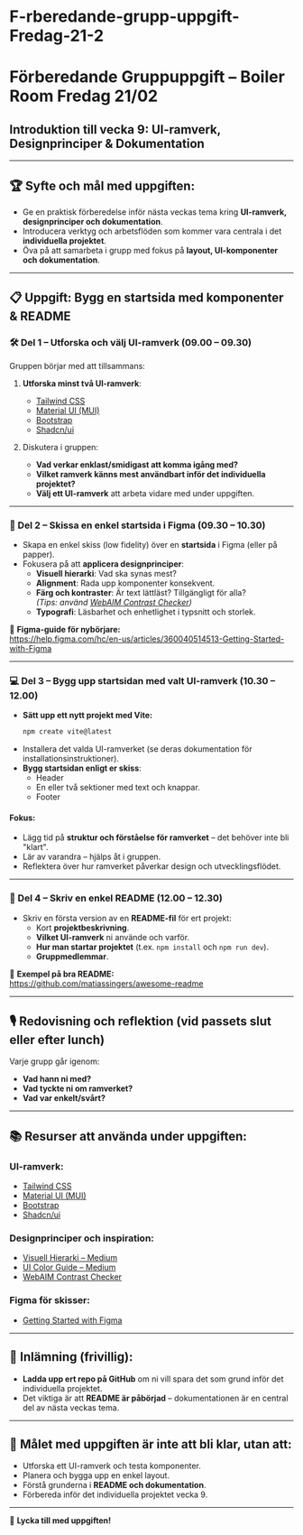 # F-rberedande-grupp-uppgift-Fredag-21-2

# Förberedande Gruppuppgift – Boiler Room Fredag 21/02  
## Introduktion till vecka 9: UI-ramverk, Designprinciper & Dokumentation

---

## 🏆 Syfte och mål med uppgiften:
- Ge en praktisk förberedelse inför nästa veckas tema kring **UI-ramverk, designprinciper och dokumentation**.
- Introducera verktyg och arbetsflöden som kommer vara centrala i det **individuella projektet**.
- Öva på att samarbeta i grupp med fokus på **layout, UI-komponenter och dokumentation**.

---

## 📋 Uppgift: Bygg en startsida med komponenter & README

### 🛠️ Del 1 – Utforska och välj UI-ramverk (09.00 – 09.30)
Gruppen börjar med att tillsammans:
1. **Utforska minst två UI-ramverk**:
   - [Tailwind CSS](https://tailwindcss.com/)
   - [Material UI (MUI)](https://mui.com/)
   - [Bootstrap](https://getbootstrap.com/)
   - [Shadcn/ui](https://ui.shadcn.com/)

2. Diskutera i gruppen:
   - **Vad verkar enklast/smidigast att komma igång med?**
   - **Vilket ramverk känns mest användbart inför det individuella projektet?**
   - **Välj ett UI-ramverk** att arbeta vidare med under uppgiften.

---

### 🎨 Del 2 – Skissa en enkel startsida i Figma (09.30 – 10.30)
- Skapa en enkel skiss (low fidelity) över en **startsida** i Figma (eller på papper).
- Fokusera på att **applicera designprinciper**:
  - **Visuell hierarki**: Vad ska synas mest?
  - **Alignment**: Rada upp komponenter konsekvent.
  - **Färg och kontraster**: Är text lättläst? Tillgängligt för alla?  
    *(Tips: använd [WebAIM Contrast Checker](https://webaim.org/resources/contrastchecker/))*
  - **Typografi**: Läsbarhet och enhetlighet i typsnitt och storlek.

📖 **Figma-guide för nybörjare:**  
https://help.figma.com/hc/en-us/articles/360040514513-Getting-Started-with-Figma

---

### 💻 Del 3 – Bygg upp startsidan med valt UI-ramverk (10.30 – 12.00)
- **Sätt upp ett nytt projekt med Vite:**
  ```bash
  npm create vite@latest
* Installera det valda UI-ramverket (se deras dokumentation för installationsinstruktioner).
* **Bygg startsidan enligt er skiss**:
  * Header
  * En eller två sektioner med text och knappar.
  * Footer

#### Fokus:
* Lägg tid på **struktur och förståelse för ramverket** – det behöver inte bli "klart".
* Lär av varandra – hjälps åt i gruppen.
* Reflektera över hur ramverket påverkar design och utvecklingsflödet.

---

### 📄 Del 4 – Skriv en enkel README (12.00 – 12.30)
* Skriv en första version av en **README-fil** för ert projekt:
  * Kort **projektbeskrivning**.
  * **Vilket UI-ramverk** ni använde och varför.
  * **Hur man startar projektet** (t.ex. `npm install` och `npm run dev`).
  * **Gruppmedlemmar**.

📖 **Exempel på bra README:**  
https://github.com/matiassingers/awesome-readme

---

## 🎙️ Redovisning och reflektion (vid passets slut eller efter lunch)
Varje grupp går igenom:
* **Vad hann ni med?**
* **Vad tyckte ni om ramverket?**
* **Vad var enkelt/svårt?**

---

## 📚 Resurser att använda under uppgiften:
### UI-ramverk:
* [Tailwind CSS](https://tailwindcss.com/)
* [Material UI (MUI)](https://mui.com/)
* [Bootstrap](https://getbootstrap.com/)
* [Shadcn/ui](https://ui.shadcn.com/)

### Designprinciper och inspiration:
* [Visuell Hierarki – Medium](https://uxdesign.cc/the-ultimate-guide-to-visual-hierarchy-in-ui-design-fbcd1d4af3e3)
* [UI Color Guide – Medium](https://uxdesign.cc/ui-color-guide-10-essential-tips-994178be52f1)
* [WebAIM Contrast Checker](https://webaim.org/resources/contrastchecker/)

### Figma för skisser:
* [Getting Started with Figma](https://help.figma.com/hc/en-us/articles/360040514513-Getting-Started-with-Figma)

---

## 📝 Inlämning (frivillig):
* **Ladda upp ert repo på GitHub** om ni vill spara det som grund inför det individuella projektet.
* Det viktiga är att **README är påbörjad** – dokumentationen är en central del av nästa veckas tema.

---

## 🏁 Målet med uppgiften är inte att bli klar, utan att:
* Utforska ett UI-ramverk och testa komponenter.
* Planera och bygga upp en enkel layout.
* Förstå grunderna i **README och dokumentation**.
* Förbereda inför det individuella projektet vecka 9.

---

🎯 **Lycka till med uppgiften!**
